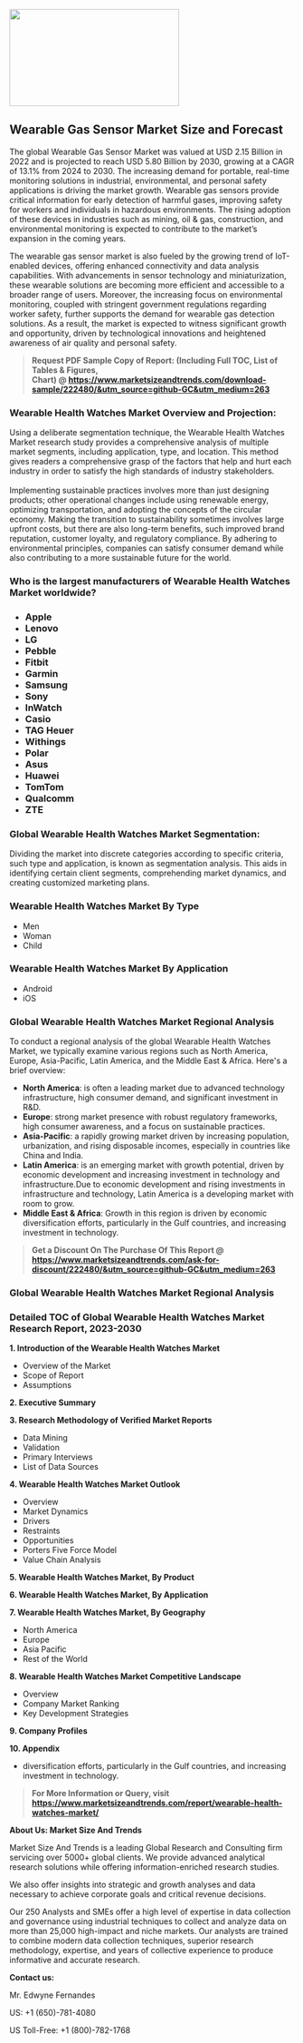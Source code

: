 <p><img class="alignnone size-medium wp-image-20088" src="https://ffe5etoiles.com/wp-content/uploads/2024/12/MST1-300x171.png" alt="" width="300" height="171" /></p><h2>Wearable Gas Sensor Market Size and Forecast</h2><p>The global Wearable Gas Sensor Market was valued at USD 2.15 Billion in 2022 and is projected to reach USD 5.80 Billion by 2030, growing at a CAGR of 13.1% from 2024 to 2030. The increasing demand for portable, real-time monitoring solutions in industrial, environmental, and personal safety applications is driving the market growth. Wearable gas sensors provide critical information for early detection of harmful gases, improving safety for workers and individuals in hazardous environments. The rising adoption of these devices in industries such as mining, oil & gas, construction, and environmental monitoring is expected to contribute to the market’s expansion in the coming years.</p><p>The wearable gas sensor market is also fueled by the growing trend of IoT-enabled devices, offering enhanced connectivity and data analysis capabilities. With advancements in sensor technology and miniaturization, these wearable solutions are becoming more efficient and accessible to a broader range of users. Moreover, the increasing focus on environmental monitoring, coupled with stringent government regulations regarding worker safety, further supports the demand for wearable gas detection solutions. As a result, the market is expected to witness significant growth and opportunity, driven by technological innovations and heightened awareness of air quality and personal safety.</p></p><blockquote id="" class=""><strong>Request PDF Sample Copy of Report: (Including Full TOC, List of Tables &amp; Figures, Chart)&nbsp;@&nbsp;<strong><a href="https://www.marketsizeandtrends.com/download-sample/222480/&utm_source=github-GC&utm_medium=263" target="_blank">https://www.marketsizeandtrends.com/download-sample/222480/&utm_source=github-GC&utm_medium=263</a></strong></strong></blockquote><h3 id="" class="">Wearable Health Watches Market&nbsp;Overview and Projection:</h3><p id="" class="">Using a deliberate segmentation technique, the Wearable Health Watches Market research study provides a comprehensive analysis of multiple market segments, including application, type, and location. This method gives readers a comprehensive grasp of the factors that help and hurt each industry in order to satisfy the high standards of industry stakeholders. <br /> <br />Implementing sustainable practices involves more than just designing products; other operational changes include using renewable energy, optimizing transportation, and adopting the concepts of the circular economy. Making the transition to sustainability sometimes involves large upfront costs, but there are also long-term benefits, such improved brand reputation, customer loyalty, and regulatory compliance. By adhering to environmental principles, companies can satisfy consumer demand while also contributing to a more sustainable future for the world.</p><h3 id="" class="">Who is the largest manufacturers of&nbsp;Wearable Health Watches Market worldwide?</h3><h3 class=""><p><ul><li>Apple </li><li> Lenovo </li><li> LG </li><li> Pebble </li><li> Fitbit </li><li> Garmin </li><li> Samsung </li><li> Sony </li><li> InWatch </li><li> Casio </li><li> TAG Heuer </li><li> Withings </li><li> Polar </li><li> Asus </li><li> Huawei </li><li> TomTom </li><li> Qualcomm </li><li> ZTE</li></ul></p></h3><h3 id="" class="">Global&nbsp;Wearable Health Watches Market Segmentation:</h3><p id="" class="">Dividing the market into discrete categories according to specific criteria, such type and application, is known as segmentation analysis. This aids in identifying certain client segments, comprehending market dynamics, and creating customized marketing plans.</p><h3 id="" class="">Wearable Health Watches Market&nbsp;By Type</h3><p><p><ul><li>Men</li><li> Woman</li><li> Child</p></li></ul></p></p><h3 id="" class="">Wearable Health Watches Market&nbsp;By Application</h3><p class=""><p><ul><li>Android</li><li> iOS</li></ul></p></p><h3 id="" class="">Global Wearable Health Watches Market Regional Analysis</h3><p id="" class="">To conduct a regional analysis of the global Wearable Health Watches Market, we typically examine various regions such as North America, Europe, Asia-Pacific, Latin America, and the Middle East &amp; Africa. Here's a brief overview:</p><ul><li><strong>North America</strong>: is often a leading market due to advanced technology infrastructure, high consumer demand, and significant investment in R&amp;D.</li><li><strong>Europe</strong>: strong market presence with robust regulatory frameworks, high consumer awareness, and a focus on sustainable practices.</li><li><strong>Asia-Pacific</strong>: a rapidly growing market driven by increasing population, urbanization, and rising disposable incomes, especially in countries like China and India.</li><li><strong>Latin America</strong>: is an emerging market with growth potential, driven by economic development and increasing investment in technology and infrastructure.Due to economic development and rising investments in infrastructure and technology, Latin America is a developing market with room to grow.</li><li><strong>Middle East &amp; Africa</strong>: Growth in this region is driven by economic diversification efforts, particularly in the Gulf countries, and increasing investment in technology.</li></ul><blockquote id="" class=""><strong>Get a Discount On The Purchase Of This Report @ <strong><a href="https://www.marketsizeandtrends.com/ask-for-discount/222480/&utm_source=github-GC&utm_medium=263" target="_blank">https://www.marketsizeandtrends.com/ask-for-discount/222480/&utm_source=github-GC&utm_medium=263</a></strong></strong></blockquote><h3 id="" class="">Global Wearable Health Watches Market Regional Analysis</h3><h3 id="" class="">Detailed TOC of Global Wearable Health Watches Market Research Report, 2023-2030</h3><p id="" class=""><strong>1. Introduction of the Wearable Health Watches Market</strong></p><ul><li>Overview of the Market</li><li>Scope of Report</li><li>Assumptions</li></ul><p id="" class=""><strong>2. Executive Summary</strong></p><p id="" class=""><strong>3. Research Methodology of Verified Market Reports</strong></p><ul><li>Data Mining</li><li>Validation</li><li>Primary Interviews</li><li>List of Data Sources</li></ul><p id="" class=""><strong>4. Wearable Health Watches Market Outlook</strong></p><ul><li>Overview</li><li>Market Dynamics</li><li>Drivers</li><li>Restraints</li><li>Opportunities</li><li>Porters Five Force Model</li><li>Value Chain Analysis</li></ul><p id="" class=""><strong>5. Wearable Health Watches Market, By Product</strong></p><p id="" class=""><strong>6. Wearable Health Watches Market, By Application</strong></p><p id="" class=""><strong>7. Wearable Health Watches Market, By Geography</strong></p><ul><li>North America</li><li>Europe</li><li>Asia Pacific</li><li>Rest of the World</li></ul><p id="" class=""><strong>8. Wearable Health Watches Market Competitive Landscape</strong></p><ul><li>Overview</li><li>Company Market Ranking</li><li>Key Development Strategies</li></ul><p id="" class=""><strong>9. Company Profiles</strong></p><p id="" class=""><strong>10. Appendix</strong></p><ul><li>diversification efforts, particularly in the Gulf countries, and increasing investment in technology.</li></ul><blockquote id="" class=""><strong>For More Information or Query, visit <strong><strong><a href="https://www.marketsizeandtrends.com/report/wearable-health-watches-market/" target="_blank">https://www.marketsizeandtrends.com/report/wearable-health-watches-market/</a></strong></strong></strong></blockquote><p id="" class=""><strong>About Us: Market Size And Trends</strong></p><p id="" class="">Market Size And Trends is a leading Global Research and Consulting firm servicing over 5000+ global clients. We provide advanced analytical research solutions while offering information-enriched research studies.</p><p id="" class="">We also offer insights into strategic and growth analyses and data necessary to achieve corporate goals and critical revenue decisions.</p><p id="" class="">Our 250 Analysts and SMEs offer a high level of expertise in data collection and governance using industrial techniques to collect and analyze data on more than 25,000 high-impact and niche markets. Our analysts are trained to combine modern data collection techniques, superior research methodology, expertise, and years of collective experience to produce informative and accurate research.</p><p id="" class=""><strong>Contact us:</strong></p><p id="" class="">Mr. Edwyne Fernandes</p><p id="" class="">US: +1 (650)-781-4080</p><p id="" class="">US Toll-Free: +1 (800)-782-1768</p>
